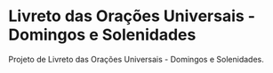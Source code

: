 # Livreto das Orações Universais - Domingos e Solenidades

Projeto de Livreto das Orações Universais - Domingos e Solenidades.
